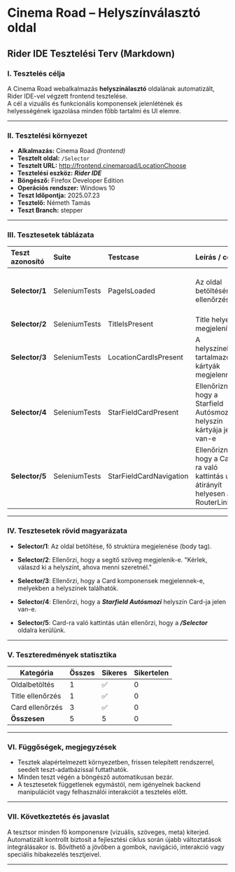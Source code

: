 # Cinema Road – Helyszínválasztó oldal  

## Rider IDE Tesztelési Terv (Markdown)


### I. Tesztelés célja
A Cinema Road webalkalmazás **helyszínálasztó** oldalának automatizált, Rider IDE-vel végzett frontend tesztelése.  
A cél a vizuális és funkcionális komponensek jelenlétének és helyességének igazolása minden főbb tartalmi és UI elemre.

---

### II. Tesztelési környezet

- **Alkalmazás:** Cinema Road *(frontend)*
- **Tesztelt oldal:** `/Selector`
- **Tesztelt URL:** http://frontend.cinemaroad/LocationChoose
- **Tesztelési eszköz:** ***Rider IDE***
- **Böngésző:** Firefox Developer Edition
- **Operációs rendszer:** Windows 10
- **Teszt Időpontja:** 2025.07.23
- **Tesztelő:** Németh Tamás
- **Teszt Branch:** stepper

---

### III. Tesztesetek táblázata

| Teszt azonosító                            | Suite               | Testcase                           | Leírás / cél                                                       | Elvárt eredmény                                     | Dependency |
| :----------------------------------------- | :------------------ | :--------------------------------- | :----------------------------------------------------------------- | :-------------------------------------------------- | :--------- |
| **Selector/1** | SeleniumTests | PageIsLoaded | Az oldal betöltésének ellenőrzése. | A body elem megjelenik, oldal betölt. | N/A |
| **Selector/2** | SeleniumTests | TitleIsPresent | Title helyes megjelenítése. | Title megjelenik. | N/A |
| **Selector/3** | SeleniumTests | LocationCardIsPresent | A helyszíneket tartalmazó kártyák megjelennek. | Card-ok láthatóak. | N/A |
| **Selector/4** | SeleniumTests | StarFieldCardPresent | Ellenőrizni, hogy a Starfield Autósmozi helyszín kártyája jelen van-e | Starfield Autósmozi Card jelen. | N/A |
| **Selector/5** | SeleniumTests | StarFieldCardNavigation | Ellenőrizni, hogy a Card-ra való kattintás után átirányít helyesen a RouterLink. | Kattintás után a ***/Selector*** oldalra kerülünk. | N/A |

---

### IV. Tesztesetek rövid magyarázata

- **Selector/1**: Az oldal betöltése, fő struktúra megjelenése (body tag).

- **Selector/2**: Ellenőrzi, hogy a segítő szöveg megjelenik-e. "Kérlek, válaszd ki a helyszínt, ahova menni szeretnél."

- **Selector/3**: Ellenőrzi, hogy a Card komponensek megjelennek-e, melyekben a helyszínek találhatók.

- **Selector/4**: Ellenőrzi, hogy a ***Starfield Autósmozi*** helyszín Card-ja jelen van-e.

- **Selector/5**: Card-ra való kattintás után ellenőrzi, hogy a ***/Selector*** oldalra kerülünk.

---

### V. Teszteredmények statisztika

| Kategória           | Összes | Sikeres | Sikertelen |
| ------------------- | ------ | ------- | ---------- |
| Oldalbetöltés       | 1      | ✅       | 0          |
| Title ellenőrzés   | 1      | ✅       | 0          |
| Card ellenőrzés | 3      | ✅       | 0          |
| **Összesen**        | 5     | 5      | 0          |

---

### VI. Függőségek, megjegyzések

- Tesztek alapértelmezett környezetben, frissen telepített rendszerrel, seedelt teszt-adatbázissal futtathatók.
- Minden teszt végén a böngésző automatikusan bezár.
- A tesztesetek függetlenek egymástól, nem igényelnek backend manipulációt vagy felhasználói interakciót a tesztelés előtt.

---

### VII. Következtetés és javaslat

A tesztsor minden fő komponensre (vizuális, szöveges, meta) kiterjed.  
Automatizált kontrollt biztosít a fejlesztési ciklus során újabb változtatások integrálásakor is.
Bővíthető a jövőben a gombok, navigáció, interakció vagy speciális hibakezelés tesztjeivel.

---